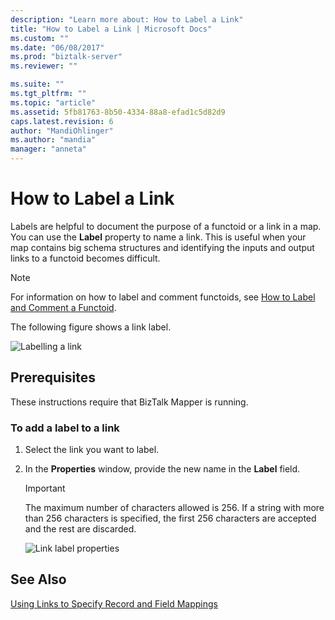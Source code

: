 ```yaml
---
description: "Learn more about: How to Label a Link"
title: "How to Label a Link | Microsoft Docs"
ms.custom: ""
ms.date: "06/08/2017"
ms.prod: "biztalk-server"
ms.reviewer: ""

ms.suite: ""
ms.tgt_pltfrm: ""
ms.topic: "article"
ms.assetid: 5fb81763-8b50-4334-88a8-efad1c5d82d9
caps.latest.revision: 6
author: "MandiOhlinger"
ms.author: "mandia"
manager: "anneta"
---
```

# How to Label a Link
Labels are helpful to document the purpose of a functoid or a link in a map. You can use the **Label** property to name a link. This is useful when your map contains big schema structures and identifying the inputs and output links to a functoid becomes difficult.  
  
> [!NOTE]
>  For information on how to label and comment functoids, see [How to Label and Comment a Functoid](../core/how-to-label-and-comment-a-functoid.md).  
  
 The following figure shows a link label.  
  
 ![Labelling a link](../core/media/new-labelling-link.gif "New_Labelling_link")  
  
## Prerequisites  
 These instructions require that BizTalk Mapper is running.  
  
### To add a label to a link  
  
1.  Select the link you want to label.  
  
2.  In the **Properties** window, provide the new name in the **Label** field.  
  
    > [!IMPORTANT]
    >  The maximum number of characters allowed is 256. If a string with more than 256 characters is specified, the first 256 characters are accepted and the rest are discarded.  
  
     ![Link label properties](../core/media/new-to-label-link.gif "New_To_Label_Link")  
  
## See Also  
 [Using Links to Specify Record and Field Mappings](../core/using-links-to-specify-record-and-field-mappings.md)
